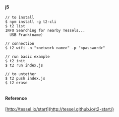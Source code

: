 #### j5


```
// to install
$ npm install -g t2-cli
$ t2 list
INFO Searching for nearby Tessels...
  USB Frank(name)

// connection
$ t2 wifi -n "<network name>" -p "<password>"

// run basic example
$ t2 init
$ t2 run index.js

// to untether
$ t2 push index.js
$ t2 erase


```

#### Reference
[http://tessel.io/start](http://tessel.github.io/t2-start/)
